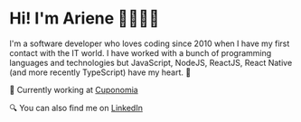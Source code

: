 # Hi! I'm Ariene 👩🏻‍💻✨ 
I'm a software developer who loves coding since 2010 when I have my first contact with the IT world. 
I have worked with a bunch of programming languages and technologies but JavaScript, NodeJS, ReactJS, React Native (and more recently TypeScript) have my heart. 💙

💼 Currently working at [Cuponomia](https://www.cuponomia.com.br/)

🔍 You can also find me on [LinkedIn](https://www.linkedin.com/in/ariene-maiara)
